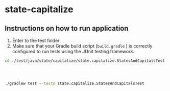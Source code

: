 # state-capitalize


## Instructions on how to run application

1. Enter to the test folder 
2. Make sure that your Gradle build script (`build.gradle` ) is correctly configured to run tests using the JUnit
      testing framework.
```bash
cd ./test/java/state/capitalize/state.capitalize.StatesAndCapitalsTest




./gradlew test --tests state.capitalize.StatesAndCapitalsTest
```